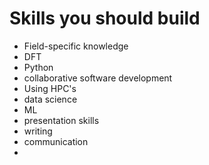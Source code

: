 # Skills you should build

- Field-specific knowledge
- DFT
- Python
- collaborative software development
- Using HPC's
- data science
- ML
- presentation skills
- writing
- communication
- 
